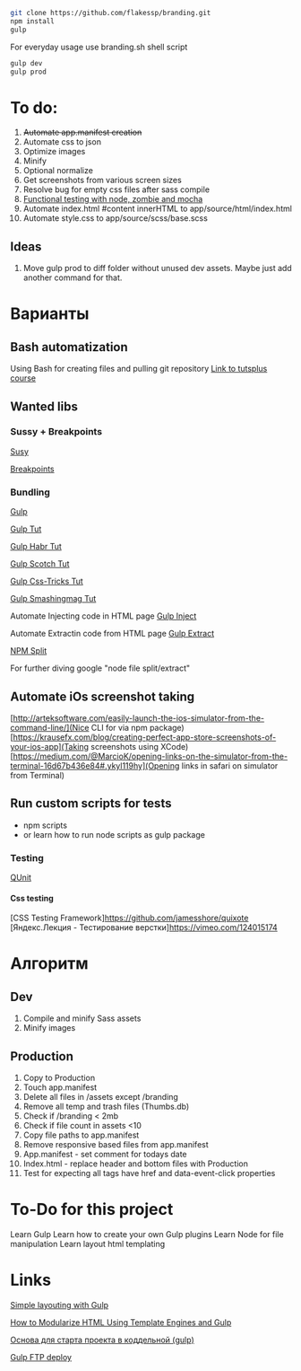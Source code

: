 ```sh
git clone https://github.com/flakessp/branding.git
npm install
gulp
```

For everyday usage use branding.sh shell script

```sh
gulp dev
gulp prod
```
# To do:

1. ~~Automate app.manifest creation~~
2. Automate css to json
3. Optimize images
4. Minify
5. Optional normalize
6. Get screenshots from various screen sizes
7. Resolve bug for empty css files after sass compile
8. [Functional testing with node, zombie and mocha](http://www.redotheweb.com/2013/01/15/functional-testing-for-nodejs-using-mocha-and-zombie-js.html)
9. Automate index.html #content innerHTML to app/source/html/index.html
9. Automate style.css to app/source/scss/base.scss

## Ideas
1. Move gulp prod to diff folder without unused dev assets. Maybe just add another command for that.

# Варианты
## Bash automatization
Using Bash for creating files and pulling git repository
[Link to tutsplus course](https://code.tutsplus.com/courses/speedy-workflows-with-atom/lessons/command-line-workflow)

## Wanted libs
### Sussy + Breakpoints
[Susy](http://susy.oddbird.net/)

[Breakpoints](http://breakpoint-sass.com/)

### Bundling
[Gulp](http://gulpjs.com/)

[Gulp Tut](https://code.tutsplus.com/tutorials/managing-your-build-tasks-with-gulpjs--net-36910)

[Gulp Habr Tut](https://habrahabr.ru/post/208890/)

[Gulp Scotch Tut](https://scotch.io/tutorials/automate-your-tasks-easily-with-gulp-js)

[Gulp Css-Tricks Tut](https://css-tricks.com/gulp-for-beginners/)

[Gulp Smashingmag Tut](https://www.smashingmagazine.com/2014/06/building-with-gulp/)

Automate Injecting code in HTML page
[Gulp Inject](https://www.npmjs.com/package/gulp-inject)

Automate Extractin code from HTML page
[Gulp Extract](https://github.com/FormidableLabs/gulp-html-extract)

[NPM Split](https://www.npmjs.com/package/splitfile)

For further diving google "node file split/extract"

## Automate iOs screenshot taking
[http://arteksoftware.com/easily-launch-the-ios-simulator-from-the-command-line/](Nice CLI for via npm package)
[https://krausefx.com/blog/creating-perfect-app-store-screenshots-of-your-ios-app](Taking screenshots using XCode)
[https://medium.com/@MarcioK/opening-links-on-the-simulator-from-the-terminal-16d67b436e84#.ykyl119hy](Opening links in safari on simulator from Terminal)

## Run custom scripts for tests
* npm scripts
* or learn how to run node scripts as gulp package

### Testing
[QUnit](https://qunitjs.com/)

#### Css testing
[CSS Testing Framework]https://github.com/jamesshore/quixote
[Яндекс.Лекция - Тестирование верстки]https://vimeo.com/124015174

# Алгоритм

## Dev
1. Compile and minify Sass assets
2. Minify images

## Production
1. Copy to Production
2. Touch app.manifest
3. Delete all files in /assets except /branding
4. Remove all temp and trash files (Thumbs.db)
5. Check if /branding < 2mb
6. Check if file count in assets <10
7. Copy file paths to app.manifest
8. Remove responsive based files from app.manifest
9. App.manifest - set comment for todays date
10. Index.html - replace header and bottom files with Production
11. Test for expecting all <a> tags have href and data-event-click properties

# To-Do for this project
Learn Gulp
Learn how to create your own Gulp plugins
Learn Node for file manipulation
Learn layout html templating

# Links
[Simple layouting with Gulp](http://twin.github.io/simple-layouting-with-gulp/)

[How to Modularize HTML Using Template Engines and Gulp](http://www.zell-weekeat.com/nunjucks-with-gulp)

[Основа для старта проекта в коддельной (gulp)](https://github.com/straykov/initium)

[Gulp FTP deploy](https://github.com/morris/vinyl-ftp)
